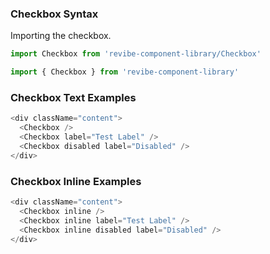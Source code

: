 ### Checkbox Syntax

Importing the checkbox.
```js static
import Checkbox from 'revibe-component-library/Checkbox'

import { Checkbox } from 'revibe-component-library'
```

### Checkbox Text Examples
```js padded
<div className="content">
  <Checkbox />
  <Checkbox label="Test Label" />
  <Checkbox disabled label="Disabled" />
</div>
```

### Checkbox Inline Examples
```js padded
<div className="content">
  <Checkbox inline />
  <Checkbox inline label="Test Label" />
  <Checkbox inline disabled label="Disabled" />
</div>
```